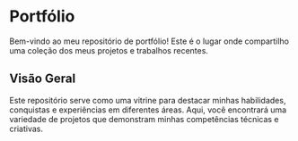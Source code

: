 # Portfólio

Bem-vindo ao meu repositório de portfólio! Este é o lugar onde compartilho uma coleção dos meus projetos e trabalhos recentes.

## Visão Geral

Este repositório serve como uma vitrine para destacar minhas habilidades, conquistas e experiências em diferentes áreas. Aqui, você encontrará uma variedade de projetos que demonstram minhas competências técnicas e criativas.
